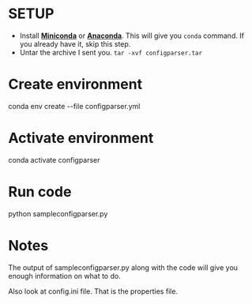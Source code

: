 # SETUP
- Install [**Miniconda**](https://conda.io/en/latest/miniconda.html) or [**Anaconda**](https://docs.anaconda.com/anaconda/install/linux/). This will give you `conda` command. If you already have it, skip this step.
- Untar the archive I sent you. `tar -xvf configparser.tar`

# Create environment
conda env create --file configparser.yml

# Activate environment
conda activate configparser

# Run code
python sampleconfigparser.py

# Notes
The output of sampleconfigparser.py along with the code will give you enough information on what to do.

Also look at config.ini file. That is the properties file.
